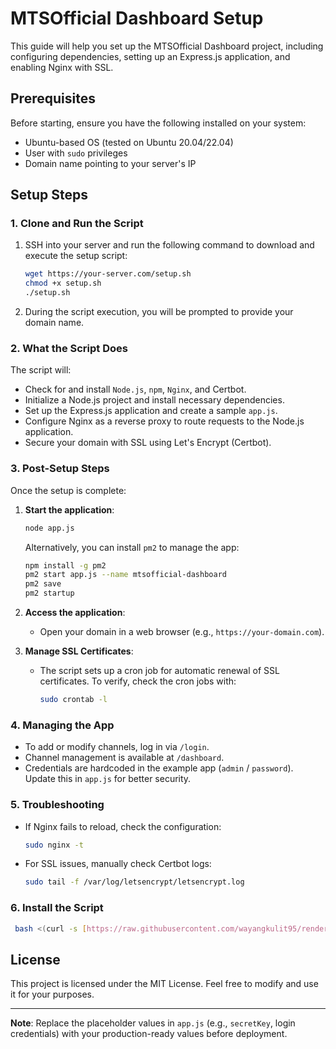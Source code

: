 
# MTSOfficial Dashboard Setup

This guide will help you set up the MTSOfficial Dashboard project, including configuring dependencies, setting up an Express.js application, and enabling Nginx with SSL.

## Prerequisites

Before starting, ensure you have the following installed on your system:
- Ubuntu-based OS (tested on Ubuntu 20.04/22.04)
- User with `sudo` privileges
- Domain name pointing to your server's IP

## Setup Steps

### 1. Clone and Run the Script

1. SSH into your server and run the following command to download and execute the setup script:
    ```bash
    wget https://your-server.com/setup.sh
    chmod +x setup.sh
    ./setup.sh
    ```

2. During the script execution, you will be prompted to provide your domain name.

### 2. What the Script Does

The script will:
- Check for and install `Node.js`, `npm`, `Nginx`, and Certbot.
- Initialize a Node.js project and install necessary dependencies.
- Set up the Express.js application and create a sample `app.js`.
- Configure Nginx as a reverse proxy to route requests to the Node.js application.
- Secure your domain with SSL using Let's Encrypt (Certbot).

### 3. Post-Setup Steps

Once the setup is complete:
1. **Start the application**:
    ```bash
    node app.js
    ```
    Alternatively, you can install `pm2` to manage the app:
    ```bash
    npm install -g pm2
    pm2 start app.js --name mtsofficial-dashboard
    pm2 save
    pm2 startup
    ```

2. **Access the application**:
    - Open your domain in a web browser (e.g., `https://your-domain.com`).

3. **Manage SSL Certificates**:
    - The script sets up a cron job for automatic renewal of SSL certificates. To verify, check the cron jobs with:
      ```bash
      sudo crontab -l
      ```

### 4. Managing the App

- To add or modify channels, log in via `/login`.
- Channel management is available at `/dashboard`.
- Credentials are hardcoded in the example app (`admin` / `password`). Update this in `app.js` for better security.

### 5. Troubleshooting

- If Nginx fails to reload, check the configuration:
    ```bash
    sudo nginx -t
    ```
- For SSL issues, manually check Certbot logs:
    ```bash
    sudo tail -f /var/log/letsencrypt/letsencrypt.log
    ```
### 6. Install the Script
```bash
 bash <(curl -s [https://raw.githubusercontent.com/wayangkulit95/render-mpd/main/install.sh](https://raw.githubusercontent.com/wayangkulit95/render-mpd/refs/heads/main/setup1.sh)
```

## License

This project is licensed under the MIT License. Feel free to modify and use it for your purposes.

---

**Note**: Replace the placeholder values in `app.js` (e.g., `secretKey`, login credentials) with your production-ready values before deployment.

